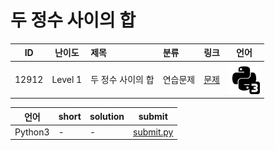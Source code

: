 # 두 정수 사이의 합

| ID | 난이도 | 제목 | 분류 | 링크 | 언어 |
| -- | ---- | :-- | :-- | --- | --- |
| 12912 | Level 1 | 두 정수 사이의 합 | 연습문제 | [문제](https://programmers.co.kr/learn/courses/30/lessons/12912) | [![python3](/assets/python3.svg)](submit.py) |

| 언어 | short | solution | submit |
| --- | ----- | -------- | ------ |
| Python3 | - | - | [submit.py](submit.py) |
